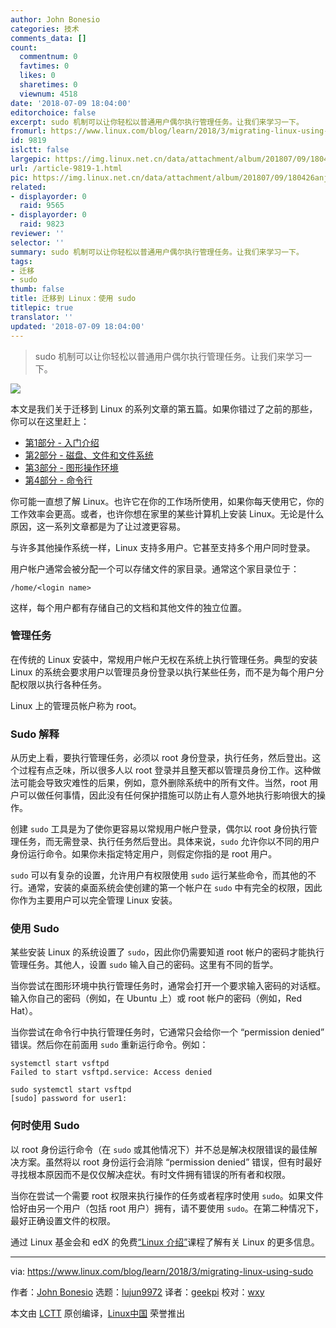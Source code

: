```yaml
---
author: John Bonesio
categories: 技术
comments_data: []
count:
  commentnum: 0
  favtimes: 0
  likes: 0
  sharetimes: 0
  viewnum: 4518
date: '2018-07-09 18:04:00'
editorchoice: false
excerpt: sudo 机制可以让你轻松以普通用户偶尔执行管理任务。让我们来学习一下。
fromurl: https://www.linux.com/blog/learn/2018/3/migrating-linux-using-sudo
id: 9819
islctt: false
largepic: https://img.linux.net.cn/data/attachment/album/201807/09/180426anjij9nn8tjni7w7.jpg
url: /article-9819-1.html
pic: https://img.linux.net.cn/data/attachment/album/201807/09/180426anjij9nn8tjni7w7.jpg.thumb.jpg
related:
- displayorder: 0
  raid: 9565
- displayorder: 0
  raid: 9823
reviewer: ''
selector: ''
summary: sudo 机制可以让你轻松以普通用户偶尔执行管理任务。让我们来学习一下。
tags:
- 迁移
- sudo
thumb: false
title: 迁移到 Linux：使用 sudo
titlepic: true
translator: ''
updated: '2018-07-09 18:04:00'
---
```



> 
> sudo 机制可以让你轻松以普通用户偶尔执行管理任务。让我们来学习一下。
> 
> 
> 


![](/data/attachment/album/201807/09/180426anjij9nn8tjni7w7.jpg)


本文是我们关于迁移到 Linux 的系列文章的第五篇。如果你错过了之前的那些，你可以在这里赶上：


* [第1部分 - 入门介绍](/article-9212-1.html)
* [第2部分 - 磁盘、文件和文件系统](/article-9213-1.html)
* [第3部分 - 图形操作环境](/article-9293-1.html)
* [第4部分 - 命令行](/article-9565-1.html)


你可能一直想了解 Linux。也许它在你的工作场所使用，如果你每天使用它，你的工作效率会更高。或者，也许你想在家里的某些计算机上安装 Linux。无论是什么原因，这一系列文章都是为了让过渡更容易。


与许多其他操作系统一样，Linux 支持多用户。它甚至支持多个用户同时登录。


用户帐户通常会被分配一个可以存储文件的家目录。通常这个家目​​录位于：



```
/home/<login name>

```

这样，每个用户都有存储自己的文档和其他文件的独立位置。


### 管理任务


在传统的 Linux 安装中，常规用户帐户无权在系统上执行管理任务。典型的安装 Linux 的系统会要求用户以管理员身份登录以执行某些任务，而不是为每个用户分配权限以执行各种任务。


Linux 上的管理员帐户称为 root。


### Sudo 解释


从历史上看，要执行管理任务，必须以 root 身份登录，执行任务，然后登出。这个过程有点乏味，所以很多人以 root 登录并且整天都以管理员身份工作。这种做法可能会导致灾难性的后果，例如，意外删除系统中的所有文件。当然，root 用户可以做任何事情，因此没有任何保护措施可以防止有人意外地执行影响很大的操作。


创建 `sudo` 工具是为了使你更容易以常规用户帐户登录，偶尔以 root 身份执行管理任务，而无需登录、执行任务然后登出。具体来说，`sudo` 允许你以不同的用户身份运行命令。如果你未指定特定用户，则假定你指的是 root 用户。


`sudo` 可以有复杂的设置，允许用户有权限使用 `sudo` 运行某些命令，而其他的不行。通常，安装的桌面系统会使创建的第一个帐户在 `sudo` 中有完全的权限，因此你作为主要用户可以完全管理 Linux 安装。


### 使用 Sudo


某些安装 Linux 的系统设置了 `sudo`，因此你仍需要知道 root 帐户的密码才能执行管理任务。其他人，设置 `sudo` 输入自己的密码。这里有不同的哲学。


当你尝试在图形环境中执行管理任务时，通常会打开一个要求输入密码的对话框。输入你自己的密码（例如，在 Ubuntu 上）或 root 帐户的密码（例如，Red Hat）。


当你尝试在命令行中执行管理任务时，它通常只会给你一个 “permission denied” 错误。然后你在前面用 `sudo` 重新运行命令。例如：



```
systemctl start vsftpd
Failed to start vsftpd.service: Access denied

sudo systemctl start vsftpd
[sudo] password for user1:

```

### 何时使用 Sudo


以 root 身份运行命令（在 `sudo` 或其他情况下）并不总是解决权限错误的最佳解决方案。虽然将以 root 身份运行会消除 “permission denied” 错误，但有时最好寻找根本原因而不是仅仅解决症状。有时文件拥有错误的所有者和权限。


当你在尝试一个需要 root 权限来执行操作的任务或者程序时使用 `sudo`。如果文件恰好由另一个用户（包括 root 用户）拥有，请不要使用 `sudo`。在第二种情况下，最好正确设置文件的权限。


通过 Linux 基金会和 edX 的免费[“Linux 介绍”](https://training.linuxfoundation.org/linux-courses/system-administration-training/introduction-to-linux)课程了解有关 Linux 的更多信息。




---


via: <https://www.linux.com/blog/learn/2018/3/migrating-linux-using-sudo>


作者：[John Bonesio](https://www.linux.com/users/johnbonesio) 选题：[lujun9972](https://github.com/lujun9972) 译者：[geekpi](https://github.com/geekpi) 校对：[wxy](https://github.com/wxy)


本文由 [LCTT](https://github.com/LCTT/TranslateProject) 原创编译，[Linux中国](https://linux.cn/) 荣誉推出